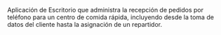 Aplicación de Escritorio que administra la recepción de pedidos por teléfono para un centro de comida rápida, incluyendo desde la toma de datos del cliente hasta la asignación de un repartidor.